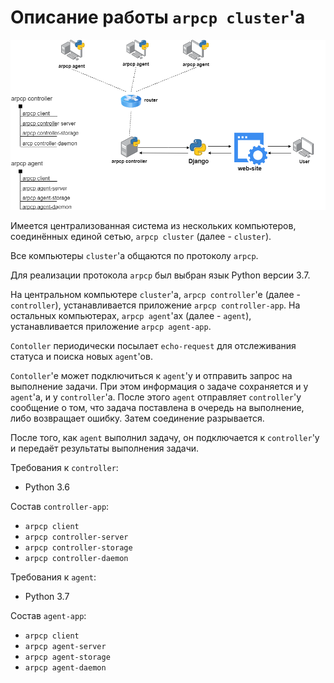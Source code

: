 # Описание работы `arpcp cluster`'а

![](arpcp_scheme.png)

Имеется централизованная система из нескольких компьютеров, соединённых единой сетью, `arpcp cluster` (далее - `cluster`).

Все компьютеры `cluster`'а общаются по протоколу `arpcp`.

Для реализации протокола `arpcp` был выбран язык Python версии 3.7.

На центральном компьютере `cluster`'а, `arpcp controller`'е (далее - `controller`), устанавливается приложение `arpcp controller-app`. На остальных компьютерах, `arpcp agent`'ах (далее - `agent`), устанавливается приложение `arpcp agent-app`. 

`Contoller` периодически посылает `echo-request` для отслеживания статуса и поиска новых `agent`'ов.

`Contoller`'е может подключиться к `agent`'у и отправить запрос на выполнение задачи. При этом информация о задаче сохраняется и у `agent`'а, и у `controller`'а. После этого `agent` отправляет `controller`'у сообщение о том, что задача поставлена в очередь на выполнение, либо возвращает ошибку. Затем соединение разрывается.

После того, как `agent` выполнил задачу, он подключается к `controller`'у и передаёт результаты выполнения задачи.

Требования к `controller`:
- Python 3.6

Состав `controller-app`:
- `arpcp client`
- `arpcp controller-server`
- `arpcp controller-storage`
- `arpcp controller-daemon`

Требования к `agent`:
- Python 3.7

Состав `agent-app`:
- `arpcp client`
- `arpcp agent-server`
- `arpcp agent-storage`
- `arpcp agent-daemon`
